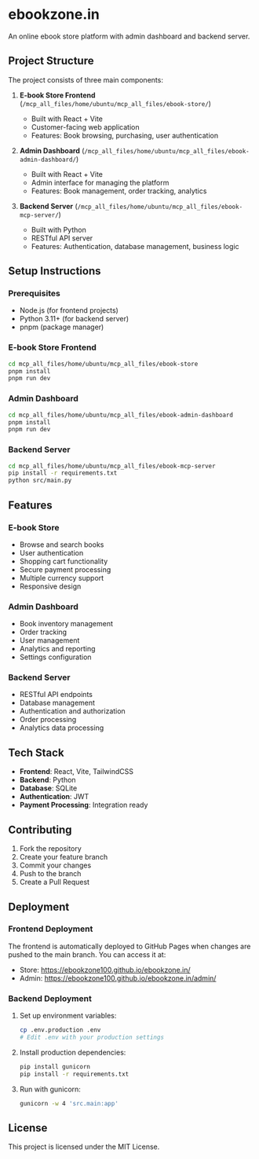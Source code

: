 # ebookzone.in

An online ebook store platform with admin dashboard and backend server.

## Project Structure

The project consists of three main components:

1. **E-book Store Frontend** (`/mcp_all_files/home/ubuntu/mcp_all_files/ebook-store/`)
   - Built with React + Vite
   - Customer-facing web application
   - Features: Book browsing, purchasing, user authentication

2. **Admin Dashboard** (`/mcp_all_files/home/ubuntu/mcp_all_files/ebook-admin-dashboard/`)
   - Built with React + Vite
   - Admin interface for managing the platform
   - Features: Book management, order tracking, analytics

3. **Backend Server** (`/mcp_all_files/home/ubuntu/mcp_all_files/ebook-mcp-server/`)
   - Built with Python
   - RESTful API server
   - Features: Authentication, database management, business logic

## Setup Instructions

### Prerequisites
- Node.js (for frontend projects)
- Python 3.11+ (for backend server)
- pnpm (package manager)

### E-book Store Frontend
```bash
cd mcp_all_files/home/ubuntu/mcp_all_files/ebook-store
pnpm install
pnpm run dev
```

### Admin Dashboard
```bash
cd mcp_all_files/home/ubuntu/mcp_all_files/ebook-admin-dashboard
pnpm install
pnpm run dev
```

### Backend Server
```bash
cd mcp_all_files/home/ubuntu/mcp_all_files/ebook-mcp-server
pip install -r requirements.txt
python src/main.py
```

## Features

### E-book Store
- Browse and search books
- User authentication
- Shopping cart functionality
- Secure payment processing
- Multiple currency support
- Responsive design

### Admin Dashboard
- Book inventory management
- Order tracking
- User management
- Analytics and reporting
- Settings configuration

### Backend Server
- RESTful API endpoints
- Database management
- Authentication and authorization
- Order processing
- Analytics data processing

## Tech Stack

- **Frontend**: React, Vite, TailwindCSS
- **Backend**: Python
- **Database**: SQLite
- **Authentication**: JWT
- **Payment Processing**: Integration ready

## Contributing

1. Fork the repository
2. Create your feature branch
3. Commit your changes
4. Push to the branch
5. Create a Pull Request

## Deployment

### Frontend Deployment
The frontend is automatically deployed to GitHub Pages when changes are pushed to the main branch. You can access it at:
- Store: https://ebookzone100.github.io/ebookzone.in/
- Admin: https://ebookzone100.github.io/ebookzone.in/admin/

### Backend Deployment
1. Set up environment variables:
   ```bash
   cp .env.production .env
   # Edit .env with your production settings
   ```

2. Install production dependencies:
   ```bash
   pip install gunicorn
   pip install -r requirements.txt
   ```

3. Run with gunicorn:
   ```bash
   gunicorn -w 4 'src.main:app'
   ```

## License

This project is licensed under the MIT License.